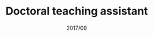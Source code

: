 ---
title: "Doctoral teaching assistant"
collection: jobs
date: "2017/09"
enddate: "2019/11"
venue: "Université de Bordeaux"
location: "France"
---